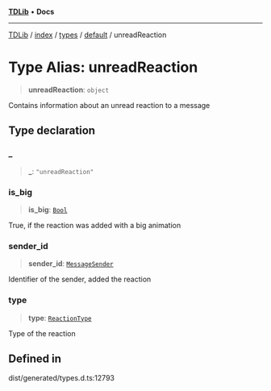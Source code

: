[**TDLib**](../../../../../../README.md) • **Docs**

***

[TDLib](../../../../../../modules.md) / [index](../../../../../README.md) / [types](../../../README.md) / [default](../README.md) / unreadReaction

# Type Alias: unreadReaction

> **unreadReaction**: `object`

Contains information about an unread reaction to a message

## Type declaration

### \_

> **\_**: `"unreadReaction"`

### is\_big

> **is\_big**: [`Bool`](Bool.md)

True, if the reaction was added with a big animation

### sender\_id

> **sender\_id**: [`MessageSender`](MessageSender.md)

Identifier of the sender, added the reaction

### type

> **type**: [`ReactionType`](ReactionType.md)

Type of the reaction

## Defined in

dist/generated/types.d.ts:12793
